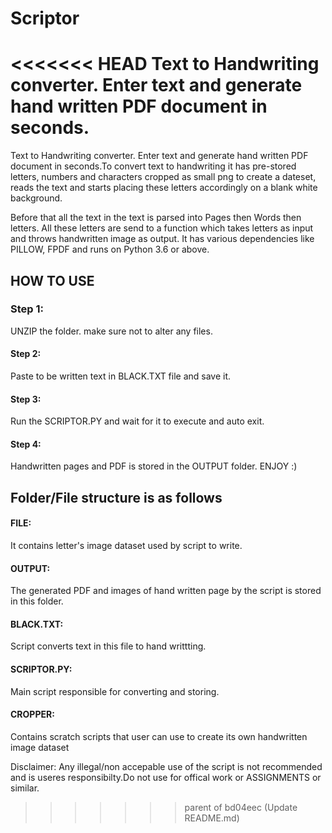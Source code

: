 # Scriptor
<<<<<<< HEAD
Text to Handwriting converter. Enter text and generate hand written PDF document in seconds.
=======
Text to Handwriting converter. Enter text and generate hand written PDF document in seconds.To convert text to handwriting it has pre-stored letters, numbers and characters cropped as small png to create a dateset, reads the text and starts placing these letters accordingly on a blank white background. 

Before that all the text in the text is parsed into Pages then Words then letters. All these letters are send to a function which takes letters as input and throws handwritten image as output.
It has various dependencies like PILLOW, FPDF and runs on Python 3.6 or above.

## HOW TO USE
### Step 1: 
UNZIP the folder. make sure not to alter any files.
#### Step 2:
Paste to be written text in BLACK.TXT file and save it.
#### Step 3:
Run the SCRIPTOR.PY and wait for it to execute and auto exit.
#### Step 4:
Handwritten pages and PDF is stored in the OUTPUT folder. ENJOY :)

## Folder/File structure is as follows
#### FILE: 
It contains letter's image dataset used by script to write.
#### OUTPUT:
The generated PDF and images of hand written page by the script is stored in this folder.
#### BLACK.TXT:
Script converts text in this file to hand writtting.
#### SCRIPTOR.PY:
Main script responsible for converting and storing.
#### CROPPER:
Contains scratch scripts that user can use to create its own handwritten image dataset

Disclaimer: Any illegal/non accepable use of the script is not recommended and is useres responsibilty.Do not use for offical work or ASSIGNMENTS or similar.



>>>>>>> parent of bd04eec (Update README.md)
